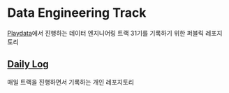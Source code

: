 # Data Engineering Track
[Playdata]([https://www.playdata.io)에서 진행하는 데이터 엔지니어링 트랙 31기를 기록하기 위한 퍼블릭 레포지토리

## [Daily Log](https://github.com/S0rrow/Playdata_Project01)
매일 트랙을 진행하면서 기록하는 개인 레포지토리